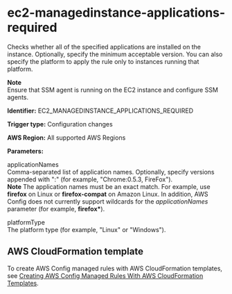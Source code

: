 # ec2\-managedinstance\-applications\-required<a name="ec2-managedinstance-applications-required"></a>

Checks whether all of the specified applications are installed on the instance\. Optionally, specify the minimum acceptable version\. You can also specify the platform to apply the rule only to instances running that platform\.

**Note**  
Ensure that SSM agent is running on the EC2 instance and configure SSM agents\. 

**Identifier:** EC2\_MANAGEDINSTANCE\_APPLICATIONS\_REQUIRED

**Trigger type:** Configuration changes

**AWS Region:** All supported AWS Regions

**Parameters:**

applicationNames  
Comma\-separated list of application names\. Optionally, specify versions appended with ":" \(for example, "Chrome:0\.5\.3, FireFox"\)\.   
**Note** The application names must be an exact match\. For example, use **firefox** on Linux or **firefox\-compat** on Amazon Linux\. In addition, AWS Config does not currently support wildcards for the *applicationNames* parameter \(for example, **firefox\***\)\.

platformType  
 The platform type \(for example, "Linux" or "Windows"\)\. 

## AWS CloudFormation template<a name="w24aac11c29c17d125c17"></a>

To create AWS Config managed rules with AWS CloudFormation templates, see [Creating AWS Config Managed Rules With AWS CloudFormation Templates](aws-config-managed-rules-cloudformation-templates.md)\.